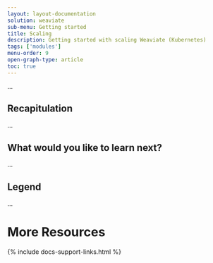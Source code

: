 ```yaml
---
layout: layout-documentation
solution: weaviate
sub-menu: Getting started
title: Scaling
description: Getting started with scaling Weaviate (Kubernetes)
tags: ['modules']
menu-order: 9
open-graph-type: article
toc: true
---
```


...

## Recapitulation

...

## What would you like to learn next?

...

## Legend

...

# More Resources

{% include docs-support-links.html %}
